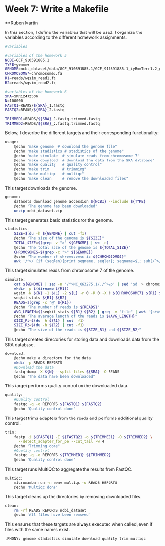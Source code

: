 # Week 7: Write a Makefile
**Ruben Martin 

In this section, I define the variables that will be used. I organize the variables according to the different homework assignments.
```bash
#Variables

#variables of the homework 5
NCBI=GCF_910591885.1
TYPE=genome
GENOME=ncbi_dataset/data/GCF_910591885.1/GCF_910591885.1_iyBomTerr1.2_genomic.fna
CHROMOSOME7=chromosome7.fa
R1=reads/wgsim_read1.fq
R2=reads/wgsim_read2.fq

#variables of the homework 6
SRA=SRR12432506
N=100000
FASTQ1=READS/${SRA}_1.fastq
FASTQ2=READS/${SRA}_2.fastq

TRIMMED1=READS/${SRA}_1.fastq.trimmed.fastq
TRIMMED2=READS/${SRA}_2.fastq.trimmed.fastq
```

Below, I describe the different targets and their corresponding functionality:
``` bash
usage:
	@echo "make genome  # download the genome file"
	@echo "make stadistics # stadistics of the genome"
	@echo "make simulate  # simulate reads from chromosome 7"
	@echo "make download  # download the data from the SRA database"
	@echo "make quality   # quality control"
	@echo "make trim      # trimming"
	@echo "make multiqc   # multiqc"
	@echo "make clean     # remove the downloaded files"
```

This target downloads the genome.
```bash
genome:
	datasets download genome accession ${NCBI} --include ${TYPE}
	@echo "The genome has been downloaded"
	unzip ncbi_dataset.zip
```

This target generates basic statistics for the genome.
```bash
stadistics:
	SIZE=$(du -h ${GENOME} | cut -f1)
	@echo "The size of the genome is ${SIZE}"
	TOTAL_SIZE=$(grep -v ">" ${GENOME} | wc -c)
	@echo "The total size of the genome is ${TOTAL_SIZE}"
	CHROMOSOMES=$(grep -c ">" ${GENOME})
	@echo "The number of chromosomes is ${CHROMOSOMES}"
	awk '/^>/ {if (seqlen){print seqname, seqlen}; seqname=$1; sub(/^>/, "", seqname); seqlen=0; next} {seqlen += length($0)} END {print seqname, seqlen}' ${GENOME} 
```

This target simulates reads from chromosome 7 of the genome.

```bash
simulate:
	cat ${GENOME} | sed -n '/^>NC_063275.1/,/^>/p' | sed '$d' > chromosome7.fa
	mkdir -p $(dirname ${R1})
	wgsim -N ${N} -1 ${L} -2 ${L} -r 0 -R 0 -X 0 ${CHROMOSOME7} ${R1} ${R2}
	seqkit stats ${R1} ${R2}
	READS=$(grep -c "@" ${R1})
	@echo "The number of reads is ${READS}"
	AVG_LENGTH=$(seqkit stats ${R1} ${R2} | grep -v "file" | awk '{s+=$6} END {print s/NR}')
	@echo "The average length of the reads is ${AVG_LENGTH}"
	SIZE_R1=$(du -h ${R1} | cut -f1)
	SIZE_R2=$(du -h ${R2} | cut -f1)
	@echo "The size of the reads is ${SIZE_R1} and ${SIZE_R2}"
```

This target creates directories for storing data and downloads data from the SRA database.
```bash
download:
	@echo make a directory for the data
	mkdir -p READS REPORTS
    #Download the data
	fastq-dump -X ${N} --split-files ${SRA} -O READS
	@echo "The data have been downloaded"
```

This target performs quality control on the downloaded data.
```bash
quality:
	#Quality control
	fastqc -q -o REPORTS ${FASTQ1} ${FASTQ2}
	@echo "Quality control done"
```

This target trims adapters from the reads and performs additional quality control.
```bash
trim:
	fastp -i ${FASTQ1} -I ${FASTQ2} -o ${TRIMMED1} -O ${TRIMMED2} \
      --detect_adapter_for_pe --cut_tail -w 4
	@echo "Trimming done"
	#Quality control
	fastqc -q -o REPORTS ${TRIMMED1} ${TRIMMED2}
	@echo "Quality control done"
```
This target runs MultiQC to aggregate the results from FastQC.
```bash
multiqc:
	micromamba run -n menv multiqc -o READS REPORTS 
	@echo "Multiqc done"
```

This target cleans up the directories by removing downloaded files.
```bash
clean:
	rm -rf READS REPORTS ncbi_dataset
	@echo "All files have been removed"
```
This ensures that these targets are always executed when called, even if files with the same names exist.

```bash
.PHONY: genome stadistics simulate download quality trim multiqc
```

